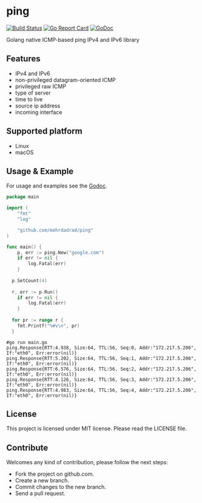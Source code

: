 # ping
[![Build Status](https://travis-ci.org/mehrdadrad/ping.svg?branch=master)](https://travis-ci.org/mehrdadrad/ping) 
[![Go Report Card](https://goreportcard.com/badge/github.com/mehrdadrad/ping)](https://goreportcard.com/report/github.com/mehrdadrad/ping)
[![GoDoc](https://godoc.org/github.com/mehrdadrad/ping?status.svg)](https://godoc.org/github.com/mehrdadrad/ping)

Golang native ICMP-based ping IPv4 and IPv6 library

## Features
- IPv4 and IPv6
- non-privileged datagram-oriented ICMP
- privileged raw ICMP
- type of server
- time to live
- source ip address
- incoming interface

## Supported platform
- Linux
- macOS

## Usage & Example

For usage and examples see the [Godoc](http://godoc.org/github.com/mehrdadrad/ping).

```go
package main

import (
	"fmt"
	"log"

	"github.com/mehrdadrad/ping"
)

func main() {
	p, err := ping.New("google.com")
	if err != nil {
		log.Fatal(err)
	}
  
  p.SetCount(4)
  
  r, err := p.Run()
	if err != nil {
		log.Fatal(err)
	}
  
  for pr := range r {
    fmt.Printf("%#v\n", pr)
  }
```
```
#go run main.go
ping.Response{RTT:4.938, Size:64, TTL:56, Seq:0, Addr:"172.217.5.206", If:"eth0", Err:error(nil)}
ping.Response{RTT:5.202, Size:64, TTL:56, Seq:1, Addr:"172.217.5.206", If:"eth0", Err:error(nil)}
ping.Response{RTT:6.576, Size:64, TTL:56, Seq:2, Addr:"172.217.5.206", If:"eth0", Err:error(nil)}
ping.Response{RTT:4.126, Size:64, TTL:56, Seq:3, Addr:"172.217.5.206", If:"eth0", Err:error(nil)}
ping.Response{RTT:4.983, Size:64, TTL:56, Seq:4, Addr:"172.217.5.206", If:"eth0", Err:error(nil)}

```

## License
This project is licensed under MIT license. Please read the LICENSE file.

## Contribute
Welcomes any kind of contribution, please follow the next steps:

- Fork the project on github.com.
- Create a new branch.
- Commit changes to the new branch.
- Send a pull request.
